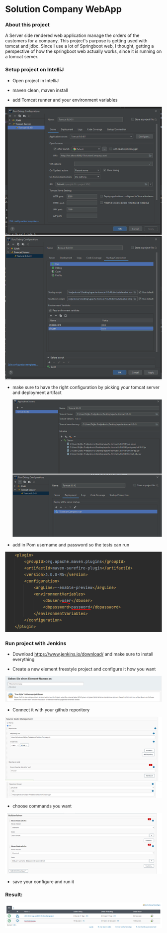 # Solution Company WebApp

### About this project

A Server side rendered web application manage the orders of the customers for a company.
This project's purpose is getting used with tomcat and jdbc. Since I use a lot of Springboot web, I thought, 
getting a perspective of how the springboot web actually works, since it is running on a tomcat server.

### Setup project on IntelliJ

* Open project in IntelliJ

* maven clean, maven install

* add Tomcat runner and your environment variables

![](images/img1.PNG)
![](images/img2.PNG)

* make sure to have the right configuration by picking your tomcat server and deployment artifact


  ![](images/img4.PNG)
  ![](images/img5.PNG)


* add in Pom username and password so the tests can run

![](images/img3.PNG)

### Run project with Jenkins

* Download https://www.jenkins.io/download/ and make sure to install everything

* Create a new element freestyle project and configure it how you want

![](images/img7.PNG)

* Connect it with your github reporitory

![](images/img8.PNG)
![](images/img9.PNG)

* choose commands you want

![](images/img10.PNG)

* save your configure and run it

### Result:

![](images/img6.PNG)
